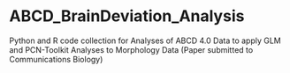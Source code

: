# ABCD_BrainDeviation_Analysis
Python and R code collection for Analyses of ABCD 4.0 Data to apply GLM and PCN-Toolkit Analyses to Morphology Data (Paper submitted to Communications Biology)
